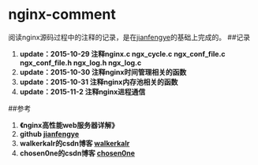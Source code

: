 nginx-comment
============
阅读nginx源码过程中的注释的记录，是在[jianfengye](https://github.com/jianfengye/nginx-1.0.14_comment)的基础上完成的。
##记录
1. **update：2015-10-29 注释nginx.c  ngx_cycle.c ngx_conf_file.c ngx_conf_file.h ngx_log.h ngx_log.c**
2. **update：2015-10-30 注释nginx时间管理相关的函数**
3. **update：2015-10-31 注释nginx内存池相关的函数**
4. **update：2015-11-2 注释nginx进程通信**

##参考
1. **《nginx高性能web服务器详解》**
2. **github [jianfengye](https://github.com/jianfengye/nginx-1.0.14_comment)**
3. **walkerkalr的csdn博客 [walkerkalr](http://blog.csdn.net/walkerkalr/article/details/38237147?utm_source=tuicool&utm_medium=referral)**
4. **chosen0ne的csdn博客 [chosen0ne](http://blog.csdn.net/chosen0ne/article/details/7861048)**
